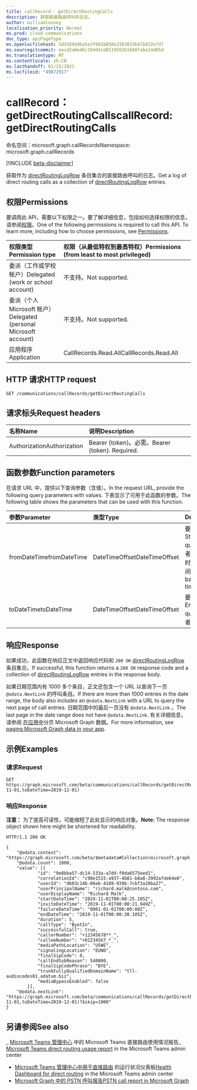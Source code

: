 ```yaml
---
title: callRecord： getDirectRoutingCalls
description: 获取直接路由呼叫的日志。
author: williamlooney
localization_priority: Normal
ms.prod: cloud-communications
doc_type: apiPageType
ms.openlocfilehash: 5dd389ddba5e3f081b850e2303833b47b832e7d7
ms.sourcegitcommit: eacd2a6e46c19dd3cd8519592b1668fabe14d85d
ms.translationtype: MT
ms.contentlocale: zh-CN
ms.lasthandoff: 01/15/2021
ms.locfileid: "49872917"
---
```

# <a name="callrecord-getdirectroutingcalls"></a><span data-ttu-id="1b036-103">callRecord： getDirectRoutingCalls</span><span class="sxs-lookup"><span data-stu-id="1b036-103">callRecord: getDirectRoutingCalls</span></span>

<span data-ttu-id="1b036-104">命名空间：microsoft.graph.callRecords</span><span class="sxs-lookup"><span data-stu-id="1b036-104">Namespace: microsoft.graph.callRecords</span></span>

[!INCLUDE [beta-disclaimer](../../includes/beta-disclaimer.md)]

<span data-ttu-id="1b036-105">获取作为 [directRoutingLogRow](../resources/callrecords-directroutinglogrow.md) 条目集合的直接路由呼叫的日志。</span><span class="sxs-lookup"><span data-stu-id="1b036-105">Get a log of direct routing calls as a collection of [directRoutingLogRow](../resources/callrecords-directroutinglogrow.md) entries.</span></span>

## <a name="permissions"></a><span data-ttu-id="1b036-106">权限</span><span class="sxs-lookup"><span data-stu-id="1b036-106">Permissions</span></span>

<span data-ttu-id="1b036-p101">要调用此 API，需要以下权限之一。要了解详细信息，包括如何选择权限的信息，请参阅[权限](/graph/permissions-reference)。</span><span class="sxs-lookup"><span data-stu-id="1b036-p101">One of the following permissions is required to call this API. To learn more, including how to choose permissions, see [Permissions](/graph/permissions-reference).</span></span>

|<span data-ttu-id="1b036-109">权限类型</span><span class="sxs-lookup"><span data-stu-id="1b036-109">Permission type</span></span>|<span data-ttu-id="1b036-110">权限（从最低特权到最高特权）</span><span class="sxs-lookup"><span data-stu-id="1b036-110">Permissions (from least to most privileged)</span></span>|
|:---------------------------------------|:--------------------------------------------|
| <span data-ttu-id="1b036-111">委派（工作或学校帐户）</span><span class="sxs-lookup"><span data-stu-id="1b036-111">Delegated (work or school account)</span></span>     | <span data-ttu-id="1b036-112">不支持。</span><span class="sxs-lookup"><span data-stu-id="1b036-112">Not supported.</span></span> |
| <span data-ttu-id="1b036-113">委派（个人 Microsoft 帐户）</span><span class="sxs-lookup"><span data-stu-id="1b036-113">Delegated (personal Microsoft account)</span></span> | <span data-ttu-id="1b036-114">不支持。</span><span class="sxs-lookup"><span data-stu-id="1b036-114">Not supported.</span></span> |
| <span data-ttu-id="1b036-115">应用程序</span><span class="sxs-lookup"><span data-stu-id="1b036-115">Application</span></span>                            | <span data-ttu-id="1b036-116">CallRecords.Read.All</span><span class="sxs-lookup"><span data-stu-id="1b036-116">CallRecords.Read.All</span></span> |

## <a name="http-request"></a><span data-ttu-id="1b036-117">HTTP 请求</span><span class="sxs-lookup"><span data-stu-id="1b036-117">HTTP request</span></span>

<!-- {
  "blockType": "ignored"
}
-->

``` http
GET /communications/callRecords/getDirectRoutingCalls
```

## <a name="request-headers"></a><span data-ttu-id="1b036-118">请求标头</span><span class="sxs-lookup"><span data-stu-id="1b036-118">Request headers</span></span>

|<span data-ttu-id="1b036-119">名称</span><span class="sxs-lookup"><span data-stu-id="1b036-119">Name</span></span>|<span data-ttu-id="1b036-120">说明</span><span class="sxs-lookup"><span data-stu-id="1b036-120">Description</span></span>|
|:---|:---|
|<span data-ttu-id="1b036-121">Authorization</span><span class="sxs-lookup"><span data-stu-id="1b036-121">Authorization</span></span>|<span data-ttu-id="1b036-p102">Bearer {token}。必需。</span><span class="sxs-lookup"><span data-stu-id="1b036-p102">Bearer {token}. Required.</span></span>|

## <a name="function-parameters"></a><span data-ttu-id="1b036-124">函数参数</span><span class="sxs-lookup"><span data-stu-id="1b036-124">Function parameters</span></span>

<span data-ttu-id="1b036-125">在请求 URL 中，提供以下查询参数（含值）。</span><span class="sxs-lookup"><span data-stu-id="1b036-125">In the request URL, provide the following query parameters with values.</span></span>
<span data-ttu-id="1b036-126">下表显示了可用于此函数的参数。</span><span class="sxs-lookup"><span data-stu-id="1b036-126">The following table shows the parameters that can be used with this function.</span></span>

|<span data-ttu-id="1b036-127">参数</span><span class="sxs-lookup"><span data-stu-id="1b036-127">Parameter</span></span>|<span data-ttu-id="1b036-128">类型</span><span class="sxs-lookup"><span data-stu-id="1b036-128">Type</span></span>|<span data-ttu-id="1b036-129">Description</span><span class="sxs-lookup"><span data-stu-id="1b036-129">Description</span></span>|
|:---|:---|:---|
|<span data-ttu-id="1b036-130">fromDateTime</span><span class="sxs-lookup"><span data-stu-id="1b036-130">fromDateTime</span></span>|<span data-ttu-id="1b036-131">DateTimeOffset</span><span class="sxs-lookup"><span data-stu-id="1b036-131">DateTimeOffset</span></span>|<span data-ttu-id="1b036-132">要查询的起始时间范围。</span><span class="sxs-lookup"><span data-stu-id="1b036-132">Start of time range to query.</span></span> <span data-ttu-id="1b036-133">UTC（包含两者）。</span><span class="sxs-lookup"><span data-stu-id="1b036-133">UTC, inclusive.</span></span><br/><span data-ttu-id="1b036-134">时间范围基于呼叫开始时间。</span><span class="sxs-lookup"><span data-stu-id="1b036-134">Time range is based on the call start time.</span></span>|
|<span data-ttu-id="1b036-135">toDateTime</span><span class="sxs-lookup"><span data-stu-id="1b036-135">toDateTime</span></span>|<span data-ttu-id="1b036-136">DateTimeOffset</span><span class="sxs-lookup"><span data-stu-id="1b036-136">DateTimeOffset</span></span>|<span data-ttu-id="1b036-137">要查询的结束时间范围。</span><span class="sxs-lookup"><span data-stu-id="1b036-137">End of time range to query.</span></span> <span data-ttu-id="1b036-138">UTC（包含两者）。</span><span class="sxs-lookup"><span data-stu-id="1b036-138">UTC, inclusive.</span></span>|

## <a name="response"></a><span data-ttu-id="1b036-139">响应</span><span class="sxs-lookup"><span data-stu-id="1b036-139">Response</span></span>

<span data-ttu-id="1b036-140">如果成功，此函数在响应正文中返回响应代码和 `200 OK` [directRoutingLogRow](../resources/callrecords-directroutinglogrow.md) 条目集合。</span><span class="sxs-lookup"><span data-stu-id="1b036-140">If successful, this function returns a `200 OK` response code and a collection of [directRoutingLogRow](../resources/callrecords-directroutinglogrow.md) entries in the response body.</span></span>
  
<span data-ttu-id="1b036-141">如果日期范围内有 1000 多个条目，正文还包含一个 URL 以查询下一页 `@odata.NextLink` 的呼叫条目。</span><span class="sxs-lookup"><span data-stu-id="1b036-141">If there are more than 1000 entries in the date range, the body also includes an `@odata.NextLink` with a URL to query the next page of call entries.</span></span> <span data-ttu-id="1b036-142">日期范围中的最后一页没有 `@odata.NextLink` 。</span><span class="sxs-lookup"><span data-stu-id="1b036-142">The last page in the date range does not have `@odata.NextLink`.</span></span> <span data-ttu-id="1b036-143">有关详细信息，请参阅 [在应用中](/graph/paging)分页 Microsoft Graph 数据。</span><span class="sxs-lookup"><span data-stu-id="1b036-143">For more information, see [paging Microsoft Graph data in your app](/graph/paging).</span></span>

## <a name="examples"></a><span data-ttu-id="1b036-144">示例</span><span class="sxs-lookup"><span data-stu-id="1b036-144">Examples</span></span>

### <a name="request"></a><span data-ttu-id="1b036-145">请求</span><span class="sxs-lookup"><span data-stu-id="1b036-145">Request</span></span>

<!-- {
  "blockType": "ignored",
  "name": "callrecord_getdirectroutingcalls"
}
-->

``` http
GET https://graph.microsoft.com/beta/communications/callRecords/getDirectRoutingCalls(fromDateTime=2019-11-01,toDateTime=2019-12-01)
```

### <a name="response"></a><span data-ttu-id="1b036-146">响应</span><span class="sxs-lookup"><span data-stu-id="1b036-146">Response</span></span>

<span data-ttu-id="1b036-147">**注意：** 为了提高可读性，可能缩短了此处显示的响应对象。</span><span class="sxs-lookup"><span data-stu-id="1b036-147">**Note:** The response object shown here might be shortened for readability.</span></span>
<!-- {
  "blockType": "ignored",
  "truncated": true,
  "@odata.type": "microsoft.graph.callRecords.directRoutingLogRow",
  "isCollection": true
} 
-->

``` http
HTTP/1.1 200 OK

{
    "@odata.context": "https://graph.microsoft.com/beta/$metadata#Collection(microsoft.graph.callRecords.directRoutingLogRow)",
    "@odata.count": 1000,
    "value": [{
            "id": "9e8bba57-dc14-533a-a7dd-f0da6575eed1",
            "correlationId": "c98e1515-a937-4b81-b8a8-3992afde64e0",
            "userId": "db03c14b-06eb-4189-939b-7cbf3a20ba27",
            "userPrincipalName": "richard.malk@contoso.com",
            "userDisplayName": "Richard Malk",
            "startDateTime": "2019-11-01T00:00:25.105Z",
            "inviteDateTime": "2019-11-01T00:00:21.949Z",
            "failureDateTime": "0001-01-01T00:00:00Z",
            "endDateTime": "2019-11-01T00:00:30.105Z",
            "duration": 5,
            "callType": "ByotIn",
            "successfulCall": true,
            "callerNumber": "+12345678**_",
            "calleeNumber": "+01234567_*_",
            "mediaPathLocation": "USWE",
            "signalingLocation": "EUNO",
            "finalSipCode": 0,
            "callEndSubReason": 540000,
            "finalSipCodePhrase": "BYE",
            "trunkFullyQualifiedDomainName": "tll-audiocodes01.adatum.biz",
            "mediaBypassEnabled": false
        }],
    "@odata.nextLink": "https://graph.microsoft.com/beta/communications/callRecords/getDirectRoutingCalls(fromDateTime=2019-11-01,toDateTime=2019-12-01)?$skip=1000"
}
```

## <a name="see-also"></a><span data-ttu-id="1b036-148">另请参阅</span><span class="sxs-lookup"><span data-stu-id="1b036-148">See also</span></span>

<span data-ttu-id="1b036-149">_ [Microsoft Teams 管理中心](/microsoftteams/teams-analytics-and-reports/pstn-usage-report#direct-routing) 中的 Microsoft Teams 直接路由使用情况报告</span><span class="sxs-lookup"><span data-stu-id="1b036-149">_ [Microsoft Teams direct routing usage report](/microsoftteams/teams-analytics-and-reports/pstn-usage-report#direct-routing) in the Microsoft Teams admin center</span></span>
* <span data-ttu-id="1b036-150">[Microsoft Teams 管理中心中用于直接路由](/MicrosoftTeams/direct-routing-health-dashboard) 的运行状况仪表板</span><span class="sxs-lookup"><span data-stu-id="1b036-150">[Health Dashboard for direct routing](/MicrosoftTeams/direct-routing-health-dashboard) in the Microsoft Teams admin center</span></span>
* [<span data-ttu-id="1b036-151">Microsoft Graph 中的 PSTN 呼叫报告</span><span class="sxs-lookup"><span data-stu-id="1b036-151">PSTN call report in Microsoft Graph</span></span>](callrecords-callrecord-getpstncalls.md)